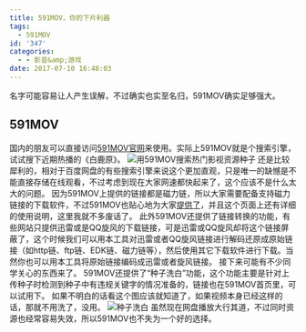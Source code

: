 ```yaml
---
title: 591MOV，你的下片利器
tags:
  - 591MOV
id: '347'
categories:
  - - 影音&amp;游戏
date: 2017-07-10 16:48:03
---
```


名字可能容易让人产生误解，不过确实也实至名归，591MOV确实足够强大。

## 591MOV

国内的朋友可以直接访问[591MOV官网](https://591mov.com/zh-hans/)来使用。实际上591MOV就是个搜索引擎，试试搜下近期热播的《白鹿原》。 ![用591MOV搜索热门影视资源种子](https://ooo.0o0.ooo/2017/07/10/59632f432208e.png) 还是比较犀利的，相对于百度网盘的有些搜索引擎来说这个更加直观，只是唯一的缺憾是不能直接存储在线观看，不过考虑到现在大家网速都快起来了，这个应该不是什么太大的问题。 因为591MOV上提供的链接都是磁力链，所以大家需要配备支持磁力链接的下载软件，不过591MOV也贴心地为大家[提供了](https://591mov.com/zh-hans/howtodownload/)，并且这个页面上还有详细的使用说明，这里我就不多废话了。 此外591MOV还提供了链接转换的功能，有些网站只提供迅雷或是QQ旋风的下载链接，可是迅雷或QQ旋风却将这个链接屏蔽了，这个时候我们可以用本工具对迅雷或者QQ旋风链接进行解码还原成原始链接（如http链、ftp链、EDK链、磁力链等），然后使用其它下载软件进行下载。当然你也可以用本工具将原始链接编码成迅雷或者旋风链接。 接下来可能有不少同学关心的东西来了。 591MOV还提供了“种子洗白”功能，这个功能主要是针对上传种子时检测到种子中有违规关键字的情况准备的，链接也在591MOV首页里，可以试用下。 如果不明白的话看这个图应该就知道了，如果视频本身已经这样的话，那就不用洗了，没用。 ![种子洗白](https://ooo.0o0.ooo/2017/07/10/59633982bc1ff.png) 虽然现在网盘播放大行其道，不过同时资源也经常容易失效，所以591MOV也不失为一个好的选择。
